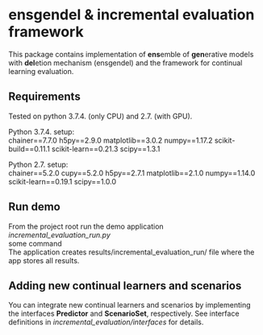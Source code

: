 # ensgendel & incremental evaluation framework
This package contains implementation of **ens**emble of **gen**erative models with **del**etion mechanism (ensgendel)
 and the framework for continual learning evaluation.
 
## Requirements
Tested on python 3.7.4. (only CPU) and 2.7. (with GPU).

Python 3.7.4. setup:\
chainer==7.7.0
h5py==2.9.0
matplotlib==3.0.2
numpy==1.17.2
scikit-build==0.11.1
scikit-learn==0.21.3
scipy==1.3.1

Python 2.7. setup:\
chainer==5.2.0
cupy==5.2.0
h5py==2.7.1
matplotlib==2.1.0
numpy==1.14.0
scikit-learn==0.19.1
scipy==1.0.0

## Run demo
From the project root run the demo application *incremental_evaluation_run.py*\
some command \
The application creates results/incremental_evaluation_run/ file where the app stores all results.

## Adding new continual learners and scenarios
You can integrate new continual learners and scenarios by implementing the interfaces **Predictor** and **ScenarioSet**,
 respectively. See interface definitions in *incremental_evaluation/interfaces* for details.